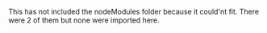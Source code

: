 This has not included the nodeModules folder because it could'nt fit. There were 2 of them but none were imported here.
